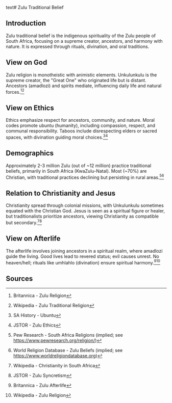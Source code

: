 text# Zulu Traditional Belief
## Introduction
Zulu traditional belief is the indigenous spirituality of the Zulu people of South Africa, focusing on a supreme creator, ancestors, and harmony with nature. It is expressed through rituals, divination, and oral traditions.
## View on God
Zulu religion is monotheistic with animistic elements. Unkulunkulu is the supreme creator, the "Great One" who originated life but is distant. Ancestors (amadlozi) and spirits mediate, influencing daily life and natural forces.[^41][^42]
## View on Ethics
Ethics emphasize respect for ancestors, community, and nature. Moral codes promote ubuntu (humanity), including compassion, respect, and communal responsibility. Taboos include disrespecting elders or sacred spaces, with divination guiding moral choices.[^43][^44]
## Demographics
Approximately 2-3 million Zulu (out of ~12 million) practice traditional beliefs, primarily in South Africa (KwaZulu-Natal). Most (~70%) are Christian, with traditional practices declining but persisting in rural areas.[^45][^46]
## Relation to Christianity and Jesus
Christianity spread through colonial missions, with Unkulunkulu sometimes equated with the Christian God. Jesus is seen as a spiritual figure or healer, but traditionalists prioritize ancestors, viewing Christianity as compatible but secondary.[^47][^48]
## View on Afterlife
The afterlife involves joining ancestors in a spiritual realm, where amadlozi guide the living. Good lives lead to revered status; evil causes unrest. No heaven/hell; rituals like umhlahlo (divination) ensure spiritual harmony.[^49][^50]
## Sources
[^41]: Britannica - Zulu Religion[](https://www.britannica.com/topic/Zulu-religion)
[^42]: Wikipedia - Zulu Traditional Religion[](https://en.wikipedia.org/wiki/Zulu_traditional_religion)
[^43]: SA History - Ubuntu[](https://www.sahistory.org.za/article/ubuntu)
[^44]: JSTOR - Zulu Ethics[](https://www.jstor.org/stable/3171912)
[^45]: Pew Research - South Africa Religions (implied; see https://www.pewresearch.org/religion/)
[^46]: World Religion Database - Zulu Beliefs (implied; see https://www.worldreligiondatabase.org)
[^47]: Wikipedia - Christianity in South Africa[](https://en.wikipedia.org/wiki/Christianity_in_South_Africa)
[^48]: JSTOR - Zulu Syncretism[](https://www.jstor.org/stable/27823102)
[^49]: Britannica - Zulu Afterlife[](https://www.britannica.com/topic/Zulu-religion)
[^50]: Wikipedia - Zulu Religion[](https://en.wikipedia.org/wiki/Zulu_traditional_religion)
